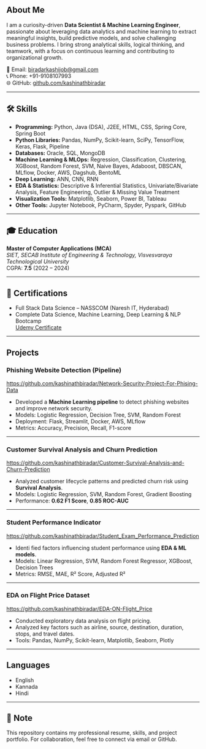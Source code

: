 
##  About Me
I am a curiosity-driven **Data Scientist & Machine Learning Engineer**, passionate about leveraging data analytics and machine learning to extract meaningful insights, build predictive models, and solve challenging business problems. I bring strong analytical skills, logical thinking, and teamwork, with a focus on continuous learning and contributing to organizational growth.

📧 Email: [biradarkashijob@gmail.com](mailto:biradarkashijob@gmail.com)  
📞 Phone: +91-9108107993  
🌐 GitHub: [github.com/kashinathbiradar](https://github.com/kashinathbiradar)  

---

## 🛠️ Skills

- **Programming:** Python, Java (DSA), J2EE, HTML, CSS, Spring Core, Spring Boot  
- **Python Libraries:** Pandas, NumPy, Scikit-learn, SciPy, TensorFlow, Keras, Flask, Pipeline  
- **Databases:** Oracle, SQL, MongoDB  
- **Machine Learning & MLOps:** Regression, Classification, Clustering, XGBoost, Random Forest, SVM, Naive Bayes, Adaboost, DBSCAN, MLflow, Docker, AWS, Dagshub, BentoML  
- **Deep Learning:** ANN, CNN, RNN  
- **EDA & Statistics:** Descriptive & Inferential Statistics, Univariate/Bivariate Analysis, Feature Engineering, Outlier & Missing Value Treatment  
- **Visualization Tools:** Matplotlib, Seaborn, Power BI, Tableau  
- **Other Tools:** Jupyter Notebook, PyCharm, Spyder, Pyspark, GitHub  

---

## 🎓 Education

**Master of Computer Applications (MCA)**  
_SIET, SECAB Institute of Engineering & Technology, Visvesvaraya Technological University_  
CGPA: **7.5** (2022 – 2024)

---

## 📜 Certifications

- Full Stack Data Science – NASSCOM (Naresh IT, Hyderabad)  
- Complete Data Science, Machine Learning, Deep Learning & NLP Bootcamp  
  [Udemy Certificate](https://www.udemy.com/certificate/UC-dff0f825-ea08-451f-8956-017605a3aec4/)  

---

##  Projects

###  Phishing Website Detection (Pipeline)
 https://github.com/kashinathbiradar/Network-Security-Project-For-Phising-Data
- Developed a **Machine Learning pipeline** to detect phishing websites and improve network security.  
- Models: Logistic Regression, Decision Tree, SVM, Random Forest  
- Deployment: Flask, Streamlit, Docker, AWS, MLflow  
- Metrics: Accuracy, Precision, Recall, F1-score  

---

###  Customer Survival Analysis and Churn Prediction 
https://github.com/kashinathbiradar/Customer-Survival-Analysis-and-Churn-Prediction
- Analyzed customer lifecycle patterns and predicted churn risk using **Survival Analysis**.  
- Models: Logistic Regression, SVM, Random Forest, Gradient Boosting  
- Performance: **0.62 F1 Score**, **0.85 ROC-AUC**  

---

### Student Performance Indicator 
https://github.com/kashinathbiradar/Student_Exam_Performance_Prediction
- Identi fied factors influencing student performance using **EDA & ML models**.  
- Models: Linear Regression, SVM, Random Forest Regressor, XGBoost, Decision Trees  
- Metrics: RMSE, MAE, R² Score, Adjusted R²  

---

###  EDA on Flight Price Dataset
 https://github.com/kashinathbiradar/EDA-ON-Flight_Price
- Conducted exploratory data analysis on flight pricing.  
- Analyzed key factors such as airline, source, destination, duration, stops, and travel dates.  
- Tools: Pandas, NumPy, Scikit-learn, Matplotlib, Seaborn, Plotly  

---

##  Languages
- English  
- Kannada  
- Hindi  

---

## 📌 Note
This repository contains my professional resume, skills, and project portfolio. For collaboration, feel free to connect via email or GitHub.

